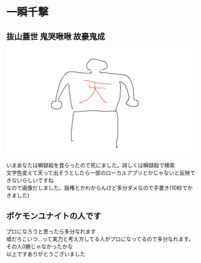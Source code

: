 # 一瞬千撃
## 抜山蓋世 鬼哭啾啾 故豪鬼成

![天](https://raw.githubusercontent.com/K-T1107/markdown_practice/refs/heads/main/images/ten.png)

いまあなたは瞬獄殺を食らったので死にました。詳しくは瞬獄殺で検索  
文字色変えて天って出そうとしたら一部のローカルアプリとかじゃないと反映できないらしいですね  
なので画像だしました。版権とかわからんけど多分ダメなので手書き(10秒でかきました)

## ポケモンユナイトの人です
プロになろうと思ったら多分なれます  
嘘だろこいつ...って実力と考え方してる人がプロになってるので多分なれます。その人0勝じゃなかったかな  
以上ですありがとうございました

